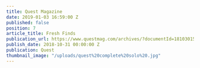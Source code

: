 ```yaml
---
title: Quest Magazine
date: 2019-01-03 16:59:00 Z
published: false
position: 7
article_title: Fresh Finds
publication_url: https://www.questmag.com/archives/?documentId=181030151845-a955fcff9cd36cf4b3d9828da6706f0d&issuutitle=Quest%20November%202018#issuupress
publish_date: 2018-10-31 00:00:00 Z
publication: Quest
thumbnail_image: "/uploads/quest%20complete%20solo%20.jpg"
---
```


